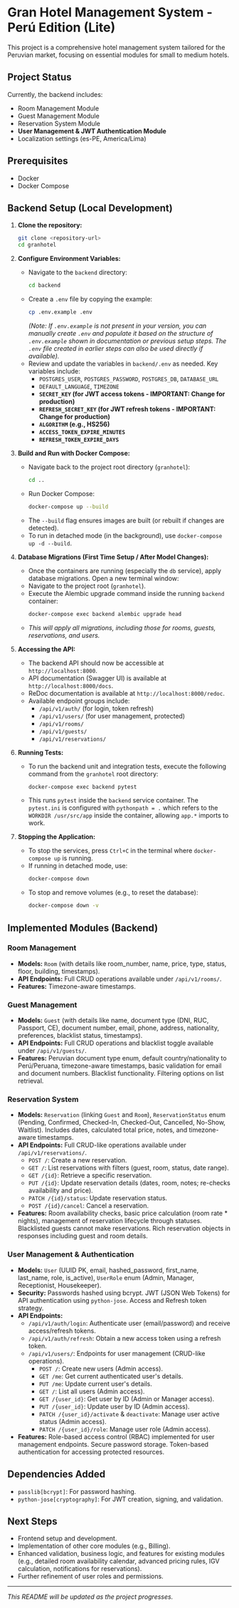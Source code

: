 # Gran Hotel Management System - Perú Edition (Lite)

This project is a comprehensive hotel management system tailored for the Peruvian market, focusing on essential modules for small to medium hotels.

## Project Status

Currently, the backend includes:
*   Room Management Module
*   Guest Management Module
*   Reservation System Module
*   **User Management & JWT Authentication Module**
*   Localization settings (es-PE, America/Lima)

## Prerequisites

*   Docker
*   Docker Compose

## Backend Setup (Local Development)

1.  **Clone the repository:**
    ```bash
    git clone <repository-url>
    cd granhotel
    ```

2.  **Configure Environment Variables:**
    *   Navigate to the `backend` directory:
        ```bash
        cd backend
        ```
    *   Create a `.env` file by copying the example:
        ```bash
        cp .env.example .env
        ```
        *(Note: If `.env.example` is not present in your version, you can manually create `.env` and populate it based on the structure of `.env.example` shown in documentation or previous setup steps. The `.env` file created in earlier steps can also be used directly if available).*
    *   Review and update the variables in `backend/.env` as needed. Key variables include:
        *   `POSTGRES_USER`, `POSTGRES_PASSWORD`, `POSTGRES_DB`, `DATABASE_URL`
        *   `DEFAULT_LANGUAGE`, `TIMEZONE`
        *   **`SECRET_KEY` (for JWT access tokens - IMPORTANT: Change for production)**
        *   **`REFRESH_SECRET_KEY` (for JWT refresh tokens - IMPORTANT: Change for production)**
        *   **`ALGORITHM` (e.g., HS256)**
        *   **`ACCESS_TOKEN_EXPIRE_MINUTES`**
        *   **`REFRESH_TOKEN_EXPIRE_DAYS`**

3.  **Build and Run with Docker Compose:**
    *   Navigate back to the project root directory (`granhotel`):
        ```bash
        cd ..
        ```
    *   Run Docker Compose:
        ```bash
        docker-compose up --build
        ```
    *   The `--build` flag ensures images are built (or rebuilt if changes are detected).
    *   To run in detached mode (in the background), use `docker-compose up -d --build`.

4.  **Database Migrations (First Time Setup / After Model Changes):**
    *   Once the containers are running (especially the `db` service), apply database migrations. Open a new terminal window:
    *   Navigate to the project root (`granhotel`).
    *   Execute the Alembic upgrade command inside the running `backend` container:
        ```bash
        docker-compose exec backend alembic upgrade head
        ```
    *   *This will apply all migrations, including those for rooms, guests, reservations, and users.*

5.  **Accessing the API:**
    *   The backend API should now be accessible at `http://localhost:8000`.
    *   API documentation (Swagger UI) is available at `http://localhost:8000/docs`.
    *   ReDoc documentation is available at `http://localhost:8000/redoc`.
    *   Available endpoint groups include:
        *   `/api/v1/auth/` (for login, token refresh)
        *   `/api/v1/users/` (for user management, protected)
        *   `/api/v1/rooms/`
        *   `/api/v1/guests/`
        *   `/api/v1/reservations/`

6.  **Running Tests:**
    *   To run the backend unit and integration tests, execute the following command from the `granhotel` root directory:
        ```bash
        docker-compose exec backend pytest
        ```
    *   This runs `pytest` inside the `backend` service container. The `pytest.ini` is configured with `pythonpath = .` which refers to the `WORKDIR /usr/src/app` inside the container, allowing `app.*` imports to work.

7.  **Stopping the Application:**
    *   To stop the services, press `Ctrl+C` in the terminal where `docker-compose up` is running.
    *   If running in detached mode, use:
        ```bash
        docker-compose down
        ```
    *   To stop and remove volumes (e.g., to reset the database):
        ```bash
        docker-compose down -v
        ```

## Implemented Modules (Backend)

### Room Management
*   **Models:** `Room` (with details like room_number, name, price, type, status, floor, building, timestamps).
*   **API Endpoints:** Full CRUD operations available under `/api/v1/rooms/`.
*   **Features:** Timezone-aware timestamps.

### Guest Management
*   **Models:** `Guest` (with details like name, document type (DNI, RUC, Passport, CE), document number, email, phone, address, nationality, preferences, blacklist status, timestamps).
*   **API Endpoints:** Full CRUD operations and blacklist toggle available under `/api/v1/guests/`.
*   **Features:** Peruvian document type enum, default country/nationality to Perú/Peruana, timezone-aware timestamps, basic validation for email and document numbers. Blacklist functionality. Filtering options on list retrieval.

### Reservation System
*   **Models:** `Reservation` (linking `Guest` and `Room`), `ReservationStatus` enum (Pending, Confirmed, Checked-In, Checked-Out, Cancelled, No-Show, Waitlist). Includes dates, calculated total price, notes, and timezone-aware timestamps.
*   **API Endpoints:** Full CRUD-like operations available under `/api/v1/reservations/`.
    *   `POST /`: Create a new reservation.
    *   `GET /`: List reservations with filters (guest, room, status, date range).
    *   `GET /{id}`: Retrieve a specific reservation.
    *   `PUT /{id}`: Update reservation details (dates, room, notes; re-checks availability and price).
    *   `PATCH /{id}/status`: Update reservation status.
    *   `POST /{id}/cancel`: Cancel a reservation.
*   **Features:** Room availability checks, basic price calculation (room rate * nights), management of reservation lifecycle through statuses. Blacklisted guests cannot make reservations. Rich reservation objects in responses including guest and room details.

### User Management & Authentication
*   **Models:** `User` (UUID PK, email, hashed_password, first_name, last_name, role, is_active), `UserRole` enum (Admin, Manager, Receptionist, Housekeeper).
*   **Security:** Passwords hashed using bcrypt. JWT (JSON Web Tokens) for API authentication using `python-jose`. Access and Refresh token strategy.
*   **API Endpoints:**
    *   `/api/v1/auth/login`: Authenticate user (email/password) and receive access/refresh tokens.
    *   `/api/v1/auth/refresh`: Obtain a new access token using a refresh token.
    *   `/api/v1/users/`: Endpoints for user management (CRUD-like operations).
        *   `POST /`: Create new users (Admin access).
        *   `GET /me`: Get current authenticated user's details.
        *   `PUT /me`: Update current user's details.
        *   `GET /`: List all users (Admin access).
        *   `GET /{user_id}`: Get user by ID (Admin or Manager access).
        *   `PUT /{user_id}`: Update user by ID (Admin access).
        *   `PATCH /{user_id}/activate` & `deactivate`: Manage user active status (Admin access).
        *   `PATCH /{user_id}/role`: Manage user role (Admin access).
*   **Features:** Role-based access control (RBAC) implemented for user management endpoints. Secure password storage. Token-based authentication for accessing protected resources.

## Dependencies Added
*   `passlib[bcrypt]`: For password hashing.
*   `python-jose[cryptography]`: For JWT creation, signing, and validation.

## Next Steps
*   Frontend setup and development.
*   Implementation of other core modules (e.g., Billing).
*   Enhanced validation, business logic, and features for existing modules (e.g., detailed room availability calendar, advanced pricing rules, IGV calculation, notifications for reservations).
*   Further refinement of user roles and permissions.

---
*This README will be updated as the project progresses.*
